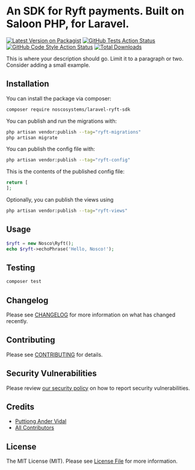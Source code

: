 # An SDK for Ryft payments. Built on Saloon PHP, for Laravel.

[![Latest Version on Packagist](https://img.shields.io/packagist/v/noscosystems/laravel-ryft.svg?style=flat-square)](https://packagist.org/packages/noscosystems/laravel-ryft)
[![GitHub Tests Action Status](https://img.shields.io/github/actions/workflow/status/noscosystems/laravel-ryft/run-tests.yml?branch=main&label=tests&style=flat-square)](https://github.com/noscosystems/laravel-ryft/actions?query=workflow%3Arun-tests+branch%3Amain)
[![GitHub Code Style Action Status](https://img.shields.io/github/actions/workflow/status/noscosystems/laravel-ryft/fix-php-code-style-issues.yml?branch=main&label=code%20style&style=flat-square)](https://github.com/noscosystems/laravel-ryft/actions?query=workflow%3A"Fix+PHP+code+style+issues"+branch%3Amain)
[![Total Downloads](https://img.shields.io/packagist/dt/noscosystems/laravel-ryft.svg?style=flat-square)](https://packagist.org/packages/noscosystems/laravel-ryft)

This is where your description should go. Limit it to a paragraph or two. Consider adding a small example.

## Installation

You can install the package via composer:

```bash
composer require noscosystems/laravel-ryft-sdk
```

You can publish and run the migrations with:

```bash
php artisan vendor:publish --tag="ryft-migrations"
php artisan migrate
```

You can publish the config file with:

```bash
php artisan vendor:publish --tag="ryft-config"
```

This is the contents of the published config file:

```php
return [
];
```

Optionally, you can publish the views using

```bash
php artisan vendor:publish --tag="ryft-views"
```

## Usage

```php
$ryft = new Nosco\Ryft();
echo $ryft->echoPhrase('Hello, Nosco!');
```

## Testing

```bash
composer test
```

## Changelog

Please see [CHANGELOG](CHANGELOG.md) for more information on what has changed recently.

## Contributing

Please see [CONTRIBUTING](CONTRIBUTING.md) for details.

## Security Vulnerabilities

Please review [our security policy](../../security/policy) on how to report security vulnerabilities.

## Credits

- [Puttiong Ander Vidal](https://github.com/pavidal)
- [All Contributors](../../contributors)

## License

The MIT License (MIT). Please see [License File](LICENSE.md) for more information.
